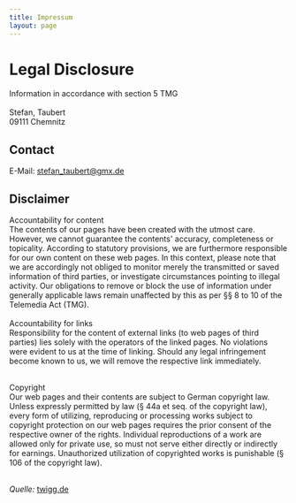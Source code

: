 ```yaml
---
title: Impressum
layout: page
---
```


<h1>Legal Disclosure</h1>
Information in accordance with section 5 TMG<br/>
<br/>
Stefan, Taubert<br/>
09111 Chemnitz<br/>

<h2>Contact</h2>
E-Mail: <a href="mailto:stefan_taubert@gmx.de">stefan_taubert@gmx.de</a><br/>

<h2>Disclaimer</h2>

Accountability for content<br/>
The contents of our pages have been created with the utmost care. However, we cannot guarantee the contents' accuracy, completeness or topicality. According to statutory provisions, we are furthermore responsible for our own content on these web pages. In this context, please note that we are accordingly not obliged to monitor merely the transmitted or saved information of third parties, or investigate circumstances pointing to illegal activity. Our obligations to remove or block the use of information under generally applicable laws remain unaffected by this as per &sect;&sect; 8 to 10 of the Telemedia Act (TMG).<br/>
<br/>
Accountability for links<br/>
Responsibility for the content of external links (to web pages of third parties) lies solely with the operators of the linked pages. No violations were evident to us at the time of linking. Should any legal infringement become known to us, we will remove the respective link immediately.<br/><br/>

Copyright<br/>
Our web pages and their contents are subject to German copyright law. Unless expressly permitted by law (&sect; 44a et seq. of the copyright law), every form of utilizing, reproducing or processing works subject to copyright protection on our web pages requires the prior consent of the respective owner of the rights. Individual reproductions of a work are allowed only for private use, so must not serve either directly or indirectly for earnings. Unauthorized utilization of copyrighted works is punishable (&sect; 106 of the copyright law).<br/><br/>

<i>Quelle: </i><a href="https://www.twigg.de/haftungsausschlussimpressumenglisch.htm" target="_blank">twigg.de</a><br/><br/>